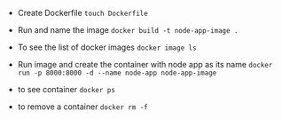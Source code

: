 - Create Dockerfile
  `touch Dockerfile`

- Run and name the image
  `docker build -t node-app-image . `
- To see the list of docker images
  `docker image ls`
- Run image and create the container with node app as its name
  `docker run -p 8000:8000 -d --name node-app node-app-image`
- to see container
  `docker ps`
- to remove a container
  `docker rm -f `
